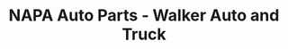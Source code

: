 ---
title: "NAPA Auto Parts - Walker Auto and Truck"
url: /selma/napa-auto-parts-walker-auto-and-truck/
shop: car parts
---